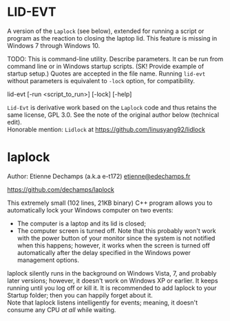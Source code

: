 LID-EVT
=======

A version of the `Laplock` (see below), extended for running a script or program as the reaction to closing the laptop lid. This feature is missing in Windows 7 through Windows 10.

TODO: This is command-line utility. Describe parameters. It can be run from command line or in Windows startup scripts. (SK! Provide example of startup setup.) Quotes are accepted in the file name. Running `lid-evt` without parameters is equivalent to `-lock` option, for compatibility.

lid-evt [-run <script_to_run>] [-lock] [-help]

`Lid-Evt` is derivative work based on the `Laplock` code and thus retains the same license, GPL 3.0. See the note of the original author below (technical edit).<br>
Honorable mention: `Lidlock` at https://github.com/linusyang92/lidlock

laplock
=======

Author: Etienne Dechamps (a.k.a e-t172) <etienne@edechamps.fr>

https://github.com/dechamps/laplock

This extremely small (102 lines, 21KB binary) C++ program allows you to automatically lock your Windows computer on two events:
 - The computer is a laptop and its lid is closed;
 - The computer screen is turned off. Note that this probably won't work with the power button of your monitor since the system is not notified when this happens; however, it works when the screen is turned off automatically after the delay specified in the Windows power management options.

laplock silently runs in the background on Windows Vista, 7, and probably later versions; however, it doesn't work on Windows XP or earlier. It keeps running until you log off or kill it. It is recommended to add laplock to your Startup folder; then you can happily forget about it.<br>
Note that laplock listens intelligently for events; meaning, it doesn't consume any CPU *at all* while waiting.
